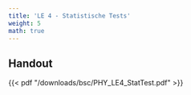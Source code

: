 ```yaml
---
title: 'LE 4 - Statistische Tests'
weight: 5
math: true
---
```



## Handout

{{< pdf "/downloads/bsc/PHY_LE4_StatTest.pdf" >}}